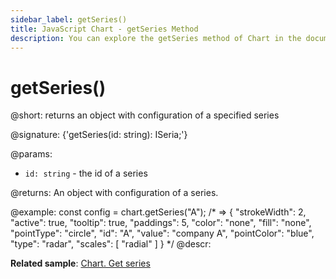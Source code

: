 ```yaml
---
sidebar_label: getSeries()
title: JavaScript Chart - getSeries Method 
description: You can explore the getSeries method of Chart in the documentation of the DHTMLX JavaScript UI library. Browse developer guides and API reference, try out code examples and live demos, and download a free 30-day evaluation version of DHTMLX Suite.
---
```


# getSeries()

@short: returns an object with configuration of a specified series

@signature: {'getSeries(id: string): ISeria;'}

@params:
- `id: string` - the id of a series

@returns:
An object with configuration of a series.

@example:
const config = chart.getSeries("A");
/* => 
{
    "strokeWidth": 2, "active": true,
    "tooltip": true, "paddings": 5,
    "color": "none", "fill": "none",
    "pointType": "circle", "id": "A",
    "value": "company A", "pointColor": "blue",
    "type": "radar",
    "scales": [
        "radial"
    ]
}
*/
@descr:

**Related sample**: [Chart. Get series](https://snippet.dhtmlx.com/9jtscd9q)

[comment]: # (@related: chart/usage.md#getting-series-configuration)
